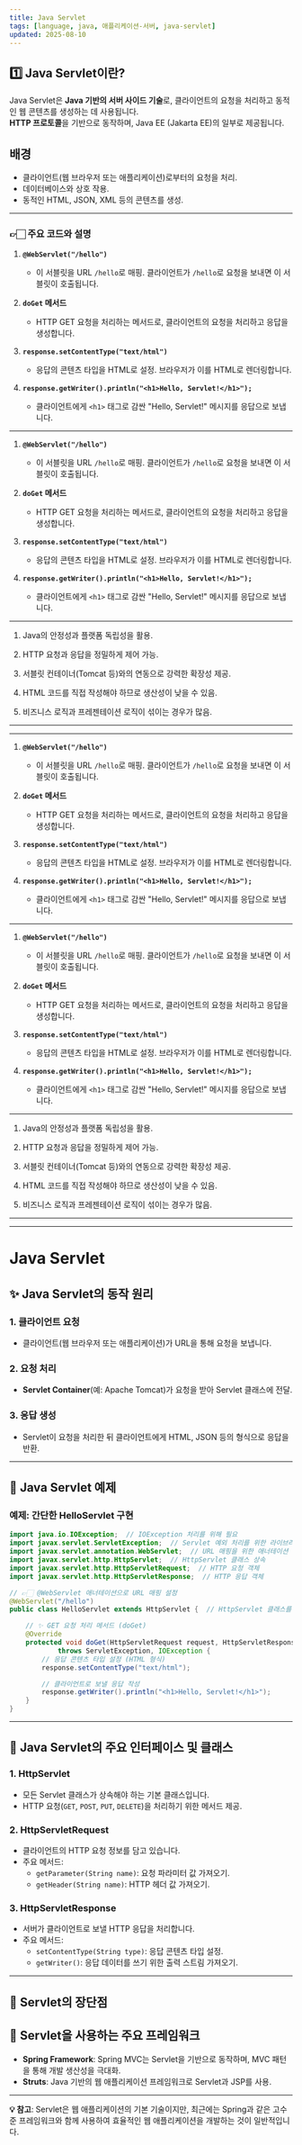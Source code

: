 ```yaml
---
title: Java Servlet
tags: [language, java, 애플리케이션-서버, java-servlet]
updated: 2025-08-10
---
```


## 1️⃣ Java Servlet이란?
Java Servlet은 **Java 기반의 서버 사이드 기술**로, 클라이언트의 요청을 처리하고 동적인 웹 콘텐츠를 생성하는 데 사용됩니다.  
**HTTP 프로토콜**을 기반으로 동작하며, Java EE (Jakarta EE)의 일부로 제공됩니다.

## 배경
- 클라이언트(웹 브라우저 또는 애플리케이션)로부터의 요청을 처리.
- 데이터베이스와 상호 작용.
- 동적인 HTML, JSON, XML 등의 콘텐츠를 생성.

---


### 👉🏻 주요 코드와 설명
1. **`@WebServlet("/hello")`**
    - 이 서블릿을 URL `/hello`로 매핑. 클라이언트가 `/hello`로 요청을 보내면 이 서블릿이 호출됩니다.

2. **`doGet` 메서드**
    - HTTP GET 요청을 처리하는 메서드로, 클라이언트의 요청을 처리하고 응답을 생성합니다.

3. **`response.setContentType("text/html")`**
    - 응답의 콘텐츠 타입을 HTML로 설정. 브라우저가 이를 HTML로 렌더링합니다.

4. **`response.getWriter().println("<h1>Hello, Servlet!</h1>");`**
    - 클라이언트에게 `<h1>` 태그로 감싼 "Hello, Servlet!" 메시지를 응답으로 보냅니다.

---

1. **`@WebServlet("/hello")`**
    - 이 서블릿을 URL `/hello`로 매핑. 클라이언트가 `/hello`로 요청을 보내면 이 서블릿이 호출됩니다.

2. **`doGet` 메서드**
    - HTTP GET 요청을 처리하는 메서드로, 클라이언트의 요청을 처리하고 응답을 생성합니다.

3. **`response.setContentType("text/html")`**
    - 응답의 콘텐츠 타입을 HTML로 설정. 브라우저가 이를 HTML로 렌더링합니다.

4. **`response.getWriter().println("<h1>Hello, Servlet!</h1>");`**
    - 클라이언트에게 `<h1>` 태그로 감싼 "Hello, Servlet!" 메시지를 응답으로 보냅니다.

---

1. Java의 안정성과 플랫폼 독립성을 활용.
2. HTTP 요청과 응답을 정밀하게 제어 가능.
3. 서블릿 컨테이너(Tomcat 등)와의 연동으로 강력한 확장성 제공.

1. HTML 코드를 직접 작성해야 하므로 생산성이 낮을 수 있음.
2. 비즈니스 로직과 프레젠테이션 로직이 섞이는 경우가 많음.

---






---

1. **`@WebServlet("/hello")`**
    - 이 서블릿을 URL `/hello`로 매핑. 클라이언트가 `/hello`로 요청을 보내면 이 서블릿이 호출됩니다.

2. **`doGet` 메서드**
    - HTTP GET 요청을 처리하는 메서드로, 클라이언트의 요청을 처리하고 응답을 생성합니다.

3. **`response.setContentType("text/html")`**
    - 응답의 콘텐츠 타입을 HTML로 설정. 브라우저가 이를 HTML로 렌더링합니다.

4. **`response.getWriter().println("<h1>Hello, Servlet!</h1>");`**
    - 클라이언트에게 `<h1>` 태그로 감싼 "Hello, Servlet!" 메시지를 응답으로 보냅니다.

---

1. **`@WebServlet("/hello")`**
    - 이 서블릿을 URL `/hello`로 매핑. 클라이언트가 `/hello`로 요청을 보내면 이 서블릿이 호출됩니다.

2. **`doGet` 메서드**
    - HTTP GET 요청을 처리하는 메서드로, 클라이언트의 요청을 처리하고 응답을 생성합니다.

3. **`response.setContentType("text/html")`**
    - 응답의 콘텐츠 타입을 HTML로 설정. 브라우저가 이를 HTML로 렌더링합니다.

4. **`response.getWriter().println("<h1>Hello, Servlet!</h1>");`**
    - 클라이언트에게 `<h1>` 태그로 감싼 "Hello, Servlet!" 메시지를 응답으로 보냅니다.

---

1. Java의 안정성과 플랫폼 독립성을 활용.
2. HTTP 요청과 응답을 정밀하게 제어 가능.
3. 서블릿 컨테이너(Tomcat 등)와의 연동으로 강력한 확장성 제공.

1. HTML 코드를 직접 작성해야 하므로 생산성이 낮을 수 있음.
2. 비즈니스 로직과 프레젠테이션 로직이 섞이는 경우가 많음.

---






---





# Java Servlet

## ✨ Java Servlet의 동작 원리

### 1. 클라이언트 요청
- 클라이언트(웹 브라우저 또는 애플리케이션)가 URL을 통해 요청을 보냅니다.

### 2. 요청 처리
- **Servlet Container**(예: Apache Tomcat)가 요청을 받아 Servlet 클래스에 전달.

### 3. 응답 생성
- Servlet이 요청을 처리한 뒤 클라이언트에게 HTML, JSON 등의 형식으로 응답을 반환.

---

## 📜 Java Servlet 예제

### 예제: 간단한 HelloServlet 구현

```java
import java.io.IOException;  // IOException 처리를 위해 필요
import javax.servlet.ServletException;  // Servlet 예외 처리를 위한 라이브러리
import javax.servlet.annotation.WebServlet;  // URL 매핑을 위한 애너테이션
import javax.servlet.http.HttpServlet;  // HttpServlet 클래스 상속
import javax.servlet.http.HttpServletRequest;  // HTTP 요청 객체
import javax.servlet.http.HttpServletResponse;  // HTTP 응답 객체

// 👉🏻 @WebServlet 애너테이션으로 URL 매핑 설정
@WebServlet("/hello")
public class HelloServlet extends HttpServlet {  // HttpServlet 클래스를 상속

    // ✨ GET 요청 처리 메서드 (doGet)
    @Override
    protected void doGet(HttpServletRequest request, HttpServletResponse response)
            throws ServletException, IOException {
        // 응답 콘텐츠 타입 설정 (HTML 형식)
        response.setContentType("text/html");

        // 클라이언트로 보낼 응답 작성
        response.getWriter().println("<h1>Hello, Servlet!</h1>");
    }
}
```

---

## 📂 Java Servlet의 주요 인터페이스 및 클래스

### 1. **HttpServlet**
- 모든 Servlet 클래스가 상속해야 하는 기본 클래스입니다.
- HTTP 요청(`GET`, `POST`, `PUT`, `DELETE`)을 처리하기 위한 메서드 제공.

### 2. **HttpServletRequest**
- 클라이언트의 HTTP 요청 정보를 담고 있습니다.
- 주요 메서드:
    - `getParameter(String name)`: 요청 파라미터 값 가져오기.
    - `getHeader(String name)`: HTTP 헤더 값 가져오기.

### 3. **HttpServletResponse**
- 서버가 클라이언트로 보낼 HTTP 응답을 처리합니다.
- 주요 메서드:
    - `setContentType(String type)`: 응답 콘텐츠 타입 설정.
    - `getWriter()`: 응답 데이터를 쓰기 위한 출력 스트림 가져오기.

---

## 🎯 Servlet의 장단점

## 🔗 Servlet을 사용하는 주요 프레임워크
- **Spring Framework**: Spring MVC는 Servlet을 기반으로 동작하며, MVC 패턴을 통해 개발 생산성을 극대화.
- **Struts**: Java 기반의 웹 애플리케이션 프레임워크로 Servlet과 JSP를 사용.

---

**💡 참고**: Servlet은 웹 애플리케이션의 기본 기술이지만, 최근에는 Spring과 같은 고수준 프레임워크와 함께 사용하여 효율적인 웹 애플리케이션을 개발하는 것이 일반적입니다.

